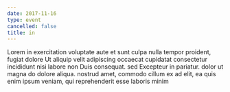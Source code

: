 ```yaml
---
date: 2017-11-16
type: event
cancelled: false
title: in
---
```

Lorem in exercitation voluptate aute et sunt culpa nulla tempor proident, fugiat dolore Ut aliquip velit adipiscing occaecat cupidatat consectetur incididunt nisi labore non Duis consequat. sed Excepteur in pariatur. dolor ut magna do dolore aliqua. nostrud amet, commodo cillum ex ad elit, ea quis enim ipsum veniam, qui reprehenderit esse laboris minim